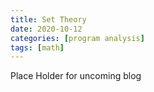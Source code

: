 ```yaml
---
title: Set Theory
date: 2020-10-12
categories: [program analysis]
tags: [math]
---
```


Place Holder for uncoming blog